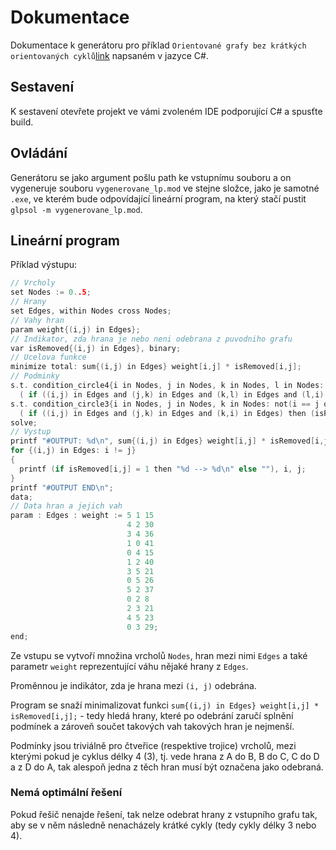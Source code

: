 # Dokumentace

Dokumentace k generátoru pro příklad `Orientované grafy bez krátkých orientovaných cyklů`[link](https://kam.mff.cuni.cz/~balko/lpko1920/ukolPrakticky.pdf) napsaném v jazyce C#.

## Sestavení

K sestavení otevřete projekt ve vámi zvoleném IDE podporující C# a spusťte build.

## Ovládání

Generátoru se jako argument pošlu path ke vstupnímu souboru a on vygeneruje souboru `vygenerovane_lp.mod` ve stejne složce, jako je samotné `.exe`, ve kterém bude odpovídající lineární program, na který stačí pustit `glpsol -m vygenerovane_lp.mod`.

## Lineární program

Příklad výstupu:
```c
// Vrcholy
set Nodes := 0..5;
// Hrany
set Edges, within Nodes cross Nodes;
// Vahy hran
param weight{(i,j) in Edges};
// Indikator, zda hrana je nebo neni odebrana z puvodniho grafu
var isRemoved{(i,j) in Edges}, binary;
// Ucelova funkce
minimize total: sum{(i,j) in Edges} weight[i,j] * isRemoved[i,j];
// Podminky
s.t. condition_circle4{i in Nodes, j in Nodes, k in Nodes, l in Nodes: not(i == j or j == k or k == l or l == i)}:
  ( if ((i,j) in Edges and (j,k) in Edges and (k,l) in Edges and (l,i) in Edges) then (isRemoved[i,j] + isRemoved[j,k] + isRemoved[k,l] + isRemoved[l,i]) else 1 ) >= 1;
s.t. condition_circle3{i in Nodes, j in Nodes, k in Nodes: not(i == j or j == k or k == i)}:
  ( if ((i,j) in Edges and (j,k) in Edges and (k,i) in Edges) then (isRemoved[i,j] + isRemoved[j,k] + isRemoved[k,i]) else 1 ) >= 1;
solve;
// Vystup
printf "#OUTPUT: %d\n", sum{(i,j) in Edges} weight[i,j] * isRemoved[i,j];
for {(i,j) in Edges: i != j}
{
  printf (if isRemoved[i,j] = 1 then "%d --> %d\n" else ""), i, j;
}
printf "#OUTPUT END\n";
data;
// Data hran a jejich vah
param : Edges : weight := 5 1 15
                          4 2 30
                          3 4 36
                          1 0 41
                          0 4 15
                          1 2 40
                          3 5 21
                          0 5 26
                          5 2 37
                          0 2 8
                          2 3 21
                          4 5 23
                          0 3 29;
end;
```

Ze vstupu se vytvoří množina vrcholů `Nodes`, hran mezi nimi `Edges` a také parametr `weight` reprezentující váhu nějaké hrany z `Edges`.

Proměnnou je indikátor, zda je hrana mezi `(i, j)` odebrána.

Program se snaží minimalizovat funkci `sum{(i,j) in Edges} weight[i,j] * isRemoved[i,j];` - tedy hledá hrany, které po odebrání zaručí splnění podmínek a zároveň součet takových vah takových hran je nejmenší.

Podmínky jsou triviálně pro čtveřice (respektive trojice) vrcholů, mezi kterými pokud je cyklus délky 4 (3), tj. vede hrana z A do B, B do C, C do D a z D do A, tak alespoň jedna z těch hran musí být označena jako odebraná.

### Nemá optimální řešení

Pokud řešič nenajde řešení, tak nelze odebrat hrany z vstupního grafu tak, aby se v něm následně nenacházely krátké cykly (tedy cykly délky 3 nebo 4).

